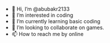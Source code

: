 - 👋 Hi, I’m @abubakr2133
- 👀 I’m interested in coding
- 🌱 I’m currently learning basic coding
- 💞️ I’m looking to collaborate on games.
- 📫 How to reach me by online

<!---
abubakr2133/abubakr2133 is a ✨ special ✨ repository because its `README.md` (this file) appears on your GitHub profile.
You can click the Preview link to take a look at your changes.
--->
